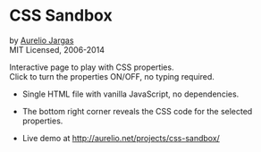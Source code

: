 # CSS Sandbox

by [Aurelio Jargas](http://aurelio.net/aurelio/)  
MIT Licensed, 2006-2014

Interactive page to play with CSS properties.  
Click to turn the properties ON/OFF, no typing required.

- Single HTML file with vanilla JavaScript, no dependencies.

- The bottom right corner reveals the CSS code for the selected properties.

- Live demo at http://aurelio.net/projects/css-sandbox/
